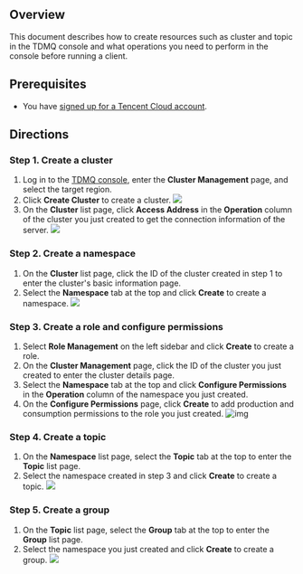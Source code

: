 ## Overview

This document describes how to create resources such as cluster and topic in the TDMQ console and what operations you need to perform in the console before running a client.

## Prerequisites

- You have [signed up for a Tencent Cloud account](https://intl.cloud.tencent.com/document/product/378/17985).

## Directions

### Step 1. Create a cluster

1. Log in to the [TDMQ console](https://console.cloud.tencent.com/tdmq), enter the **Cluster Management** page, and select the target region.
2. Click **Create Cluster** to create a cluster.
    ![](https://qcloudimg.tencent-cloud.cn/raw/cdb9f5bf094541056fa892d9da76ca96.png)
3. On the **Cluster** list page, click **Access Address** in the **Operation** column of the cluster you just created to get the connection information of the server.
    ![](https://qcloudimg.tencent-cloud.cn/raw/77687fcea3acf00e964918980a3b60f3.png)

### Step 2. Create a namespace

1. On the **Cluster** list page, click the ID of the cluster created in step 1 to enter the cluster's basic information page.
2. Select the **Namespace** tab at the top and click **Create** to create a namespace.
   ![](https://qcloudimg.tencent-cloud.cn/raw/5a1fdfd089497eced11a3de69e1ca651.png)

### Step 3. Create a role and configure permissions

1. Select **Role Management** on the left sidebar and click **Create** to create a role.
2. On the **Cluster Management** page, click the ID of the cluster you just created to enter the cluster details page.
3. Select the **Namespace** tab at the top and click **Configure Permissions** in the **Operation** column of the namespace you just created.
4. On the **Configure Permissions** page, click **Create** to add production and consumption permissions to the role you just created.
   ![img](https://qcloudimg.tencent-cloud.cn/raw/aea0918d1f2e54ed0ca5f10ab2a94574.png)

### Step 4. Create a topic

1. On the **Namespace** list page, select the **Topic** tab at the top to enter the **Topic** list page.
2. Select the namespace created in step 3 and click **Create** to create a topic.
   ![](https://qcloudimg.tencent-cloud.cn/raw/050d76fe792a2e3609d87c15e5862ca7.png)

### Step 5. Create a group

1. On the **Topic** list page, select the **Group** tab at the top to enter the **Group** list page.
2. Select the namespace you just created and click **Create** to create a group.
   ![](https://qcloudimg.tencent-cloud.cn/raw/abfb914dfe9819ef247ef84cc84551fd.png)
